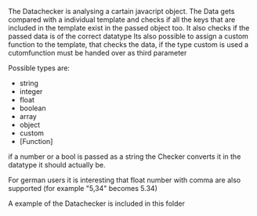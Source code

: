 The Datachecker is analysing a cartain javacript object.
The Data gets compared with a individual template and checks 
if all the keys that are included in the template exist in the 
passed object too.
It also checks if the passed data is of the correct datatype
Its also possible to assign a custom function to the template, that 
checks the data, if the type custom is used a cutomfunction must be handed over as 
third parameter

Possible types are:

- string
- integer
- float
- boolean
- array
- object
- custom
- [Function]

if a number or a bool is passed as a string the Checker converts it in the 
datatype it should actually be.

For german users it is interesting that float number with comma are also supported
(for example "5,34" becomes 5.34)

A example of the Datachecker is included in this folder